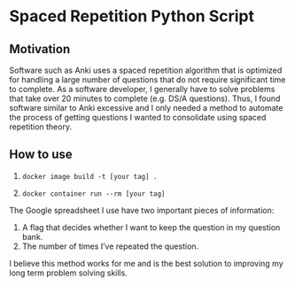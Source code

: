 # Spaced Repetition Python Script

## Motivation

Software such as Anki uses a spaced repetition algorithm that is optimized for handling a large number of questions that do not require significant time to complete. 
As a software developer, I generally have to solve problems that take over 20 minutes to complete (e.g. DS/A questions).
Thus, I found software similar to Anki excessive and I only needed a method to automate the process of getting questions I wanted to consolidate using spaced repetition theory. 

## How to use

1. `docker image build -t [your tag] .`

2. `docker container run --rm [your tag]`

The Google spreadsheet I use have two important pieces of information:

1. A flag that decides whether I want to keep the question in my question bank.
2. The number of times I’ve repeated the question.

I believe this method works for me and is the best solution to improving my long term problem solving skills.
